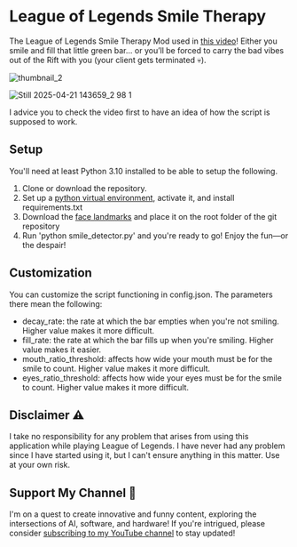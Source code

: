 # League of Legends Smile Therapy

The League of Legends Smile Therapy Mod used in [this video](https://youtu.be/I3m8nhHngs4)! Either you smile and fill that little green bar... or you’ll be forced to carry the bad vibes out of the Rift with you (your client gets terminated 💀). 

![thumbnail_2](https://github.com/user-attachments/assets/0fcd93be-55c4-47c9-aef8-12a64742b6d0)

![Still 2025-04-21 143659_2 98 1](https://github.com/user-attachments/assets/c86ef112-4659-4932-8917-e10db1dc616b)

I advice you to check the video first to have an idea of how the script is supposed to work.


## Setup
You'll need at least Python 3.10 installed to be able to setup the following.

1. Clone or download the repository.
2. Set up a [python virtual environment](https://www.freecodecamp.org/news/how-to-setup-virtual-environments-in-python/), activate it, and install requirements.txt
3. Download the [face landmarks](https://github.com/italojs/facial-landmarks-recognition/blob/master/shape_predictor_68_face_landmarks.dat) and place it on the root folder of the git repository
4. Run 'python smile_detector.py' and you're ready to go! Enjoy the fun—or the despair!

## Customization
You can customize the script functioning in config.json. The parameters there mean the following:
- decay_rate: the rate at which the bar empties when you're not smiling. Higher value makes it more difficult.
- fill_rate: the rate at which the bar fills up when you're smiling. Higher value makes it easier.
- mouth_ratio_threshold: affects how wide your mouth must be for the smile to count. Higher value makes it more difficult.
- eyes_ratio_threshold: affects how wide your eyes must be for the smile to count. Higher value makes it more difficult.

## Disclaimer ⚠️

I take no responsibility for any problem that arises from using this application while playing League of Legends. I have never had any problem since I have started using it, but I can't ensure anything in this matter. Use at your own risk.

## Support My Channel 🚀

I'm on a quest to create innovative and funny content, exploring the intersections of AI, software, and hardware! If you're intrigued, please consider [subscribing to my YouTube channel](https://www.youtube.com/channel/UCqnIZIGyH6NgJ8OkJAvZyKg?sub_confirmation=1) to stay updated!
